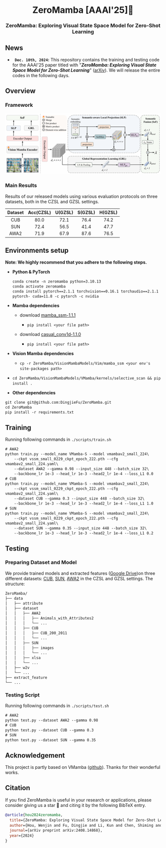 <div align="center">
<h1> ZeroMamba [AAAI'25]🎉 </h1>
<h3> ZeroMamba: Exploring Visual State Space Model for Zero-Shot Learning </h3>
</div>




## News
* **` Dec. 10th, 2024`:** This repository contains the training and testing code for the AAAI'25 paper titled with "***ZeroMamba: Exploring Visual State Space Model for Zero-Shot Learning***" ([arXiv](https://arxiv.org/pdf/2408.14868)). We will release the entire codes in the following days.

## Overview

### Framework
<div align="center"><img src="assets/framework.png" /></div>


### Main Results
Results of our released models using various evaluation protocols on three datasets, both in the CZSL and GZSL settings.

| Dataset | Acc(CZSL) | U(GZSL) | S(GZSL) | H(GZSL) |
| :-----: | :-------: | :-----: | :-----: | :-----: |
|   CUB   |   80.0    |  72.1   |  76.4   |  74.2   |
|   SUN   |   72.4    |  56.5   |  41.4   |  47.7   |
|  AWA2   |   71.9    |  67.9   |  87.6   |  76.5   |


## Environments setup 

**Note: We highly recommend that you adhere to the following steps.**

- **Python & PyTorch**
  
  ```shell
  conda create -n zeromamba python=3.10.13
  conda activate zeromamba
  conda install pytorch==2.1.1 torchvision==0.16.1 torchaudio==2.1.1 pytorch- cuda=11.8 -c pytorch -c nvidia
  ```
  
- **Mamba dependencies**

  - download [mamba_ssm-1.1.1](https://github.com/state-spaces/mamba/releases/download/v1.1.1/mamba_ssm-1.1.1+cu118torch2.1cxx11abiFALSE-cp310-cp310-linux_x86_64.whl)
    - `pip install <your file path> `

  - download [casual_conv1d-1.1.0](https://github.com/Dao-AILab/causal-conv1d/releases/download/v1.1.0/causal_conv1d-1.1.0+cu118torch2.1cxx11abiFALSE-cp310-cp310-linux_x86_64.whl)
    - `pip install <your file path> `

- **Vision Mamba dependencies**

  - `cp -r ZeroMamba/VisionMambaModels/Vim/mamba_ssm <your env's site-packages path>`
- `cd ZeroMamba/VisionMambaModels/VMamba/kernels/selective_scan && pip install .`

- **Other dependencies**

```
git clone git@github.com:DingjieFu/ZeroMamba.git
cd ZeroMamba
pip install -r requirements.txt
```

## Training

Running following commands in `./scripts/train.sh`
```
# AWA2
python train.py --model_name VMamba-S --model vmambav2_small_224\
    --ckpt vssm_small_0229_ckpt_epoch_222.pth --cfg  vmambav2_small_224.yaml\
    --dataset AWA2 --gamma 0.98 --input_size 448 --batch_size 32\
    --backbone_lr 1e-3 --head_lr 1e-3 --head2_lr 1e-4 --loss_L1 0.0
# CUB
python train.py --model_name VMamba-S --model vmambav2_small_224\
    --ckpt vssm_small_0229_ckpt_epoch_222.pth --cfg  vmambav2_small_224.yaml\
    --dataset CUB --gamma 0.3 --input_size 448 --batch_size 32\
    --backbone_lr 1e-3 --head_lr 1e-3 --head2_lr 1e-4 --loss_L1 1.0
# SUN
python train.py --model_name VMamba-S --model vmambav2_small_224\
    --ckpt vssm_small_0229_ckpt_epoch_222.pth --cfg  vmambav2_small_224.yaml\
    --dataset SUN --gamma 0.35 --input_size 448 --batch_size 32\
    --backbone_lr 1e-3 --head_lr 1e-3 --head2_lr 1e-4 --loss_L1 0.2
```


## Testing

### Preparing Dataset and Model

We provide trained models and extracted features ([Google Drive](https://drive.google.com/drive/folders/1VtmU_HqvjtdyNRyp0ou3RJwB3-CmdXGv?usp=drive_link))on three different datasets: [CUB](http://www.vision.caltech.edu/visipedia/CUB-200-2011.html), [SUN](http://cs.brown.edu/~gmpatter/sunattributes.html), [AWA2](http://cvml.ist.ac.at/AwA2/) in the CZSL and GZSL settings. The structure:
```
ZeroMamba/
├── data
│   ├── attribute
│   ├── dataset
│   │   ├── AWA2
│   │   │   ├── Animals_with_Attributes2
│   │   │   └── ...
│   │   ├── CUB
│   │   │   ├── CUB_200_2011
│   │   │   └── ...
│   │   ├── SUN
│   │   │   ├── images
│   │   │   └── ...
│   │   ├── xlsa
│   │   └── ...
│   ├── w2v
│   └── ...
├── extract_feature
└── ...
```
### Testing Script
Running following commands in `./scripts/test.sh`
```
# AWA2
python test.py --dataset AWA2 --gamma 0.98
# CUB
python test.py --dataset CUB --gamma 0.3
# SUN
python test.py --dataset SUN --gamma 0.35
```

## Acknowledgement

This project is partly based on VMamba ([github](https://github.com/MzeroMiko/VMamba)). Thanks for their wonderful works.

## Citation

If you find ZeroMamba is useful in your research or applications, please consider giving us a star 🌟 and citing it by the following BibTeX entry.

```bibtex
@article{hou2024zeromamba,
  title={ZeroMamba: Exploring Visual State Space Model for Zero-Shot Learning},
  author={Hou, Wenjin and Fu, Dingjie and Li, Kun and Chen, Shiming and Fan, Hehe and Yang, Yi},
  journal={arXiv preprint arXiv:2408.14868},
  year={2024}
}
```

